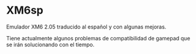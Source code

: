 # XM6sp
Emulador XM6 2.05 traducido al español y con algunas mejoras.

Tiene actualmente algunos problemas de compatibilidad de gamepad que se irán solucionando con el tiempo.
